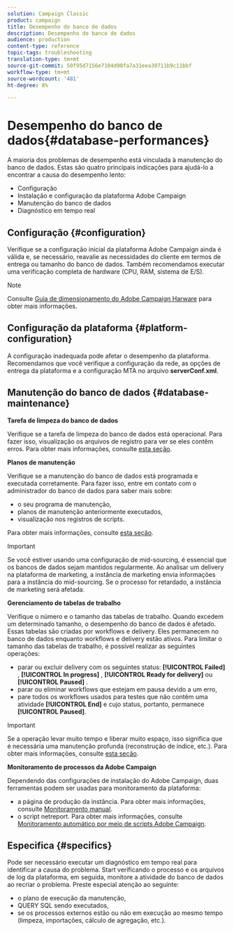 ```yaml
---
solution: Campaign Classic
product: campaign
title: Desempenho do banco de dados
description: Desempenho do banco de dados
audience: production
content-type: reference
topic-tags: troubleshooting
translation-type: tm+mt
source-git-commit: 50f95d7156e7104d90fa7a31eea30711b9c11bbf
workflow-type: tm+mt
source-wordcount: '481'
ht-degree: 8%

---
```



# Desempenho do banco de dados{#database-performances}

A maioria dos problemas de desempenho está vinculada à manutenção do banco de dados. Estas são quatro principais indicações para ajudá-lo a encontrar a causa do desempenho lento:

* Configuração
* Instalação e configuração da plataforma Adobe Campaign
* Manutenção do banco de dados
* Diagnóstico em tempo real

## Configuração {#configuration}

Verifique se a configuração inicial da plataforma Adobe Campaign ainda é válida e, se necessário, reavalie as necessidades do cliente em termos de entrega ou tamanho do banco de dados. Também recomendamos executar uma verificação completa de hardware (CPU, RAM, sistema de E/S).

>[!NOTE]
>
>Consulte [Guia de dimensionamento do Adobe Campaign Harware](https://helpx.adobe.com/br/campaign/kb/hardware-sizing-guide.html) para obter mais informações.

## Configuração da plataforma {#platform-configuration}

A configuração inadequada pode afetar o desempenho da plataforma. Recomendamos que você verifique a configuração da rede, as opções de entrega da plataforma e a configuração MTA no arquivo **serverConf.xml**.

## Manutenção do banco de dados {#database-maintenance}

**Tarefa de limpeza do banco de dados**

Verifique se a tarefa de limpeza do banco de dados está operacional. Para fazer isso, visualização os arquivos de registro para ver se eles contêm erros. Para obter mais informações, consulte [esta seção](../../production/using/database-cleanup-workflow.md).

**Planos de manutenção**

Verifique se a manutenção do banco de dados está programada e executada corretamente. Para fazer isso, entre em contato com o administrador do banco de dados para saber mais sobre:

* o seu programa de manutenção,
* planos de manutenção anteriormente executados,
* visualização nos registros de scripts.

Para obter mais informações, consulte [esta seção](../../production/using/recommendations.md).

>[!IMPORTANT]
>
>Se você estiver usando uma configuração de mid-sourcing, é essencial que os bancos de dados sejam mantidos regularmente. Ao analisar um delivery na plataforma de marketing, a instância de marketing envia informações para a instância do mid-sourcing. Se o processo for retardado, a instância de marketing será afetada.

**Gerenciamento de tabelas de trabalho**

Verifique o número e o tamanho das tabelas de trabalho. Quando excedem um determinado tamanho, o desempenho do banco de dados é afetado. Essas tabelas são criadas por workflows e delivery. Eles permanecem no banco de dados enquanto workflows e delivery estão ativos. Para limitar o tamanho das tabelas de trabalho, é possível realizar as seguintes operações:

* parar ou excluir delivery com os seguintes status: **[!UICONTROL Failed]** , **[!UICONTROL In progress]** , **[!UICONTROL Ready for delivery]** ou **[!UICONTROL Paused]** .
* parar ou eliminar workflows que estejam em pausa devido a um erro,
* pare todos os workflows usados para testes que não contêm uma atividade **[!UICONTROL End]** e cujo status, portanto, permanece **[!UICONTROL Paused]**.

>[!IMPORTANT]
>
>Se a operação levar muito tempo e liberar muito espaço, isso significa que é necessária uma manutenção profunda (reconstrução de índice, etc.). Para obter mais informações, consulte [esta seção](../../production/using/recommendations.md).

**Monitoramento de processos da Adobe Campaign**

Dependendo das configurações de instalação do Adobe Campaign, duas ferramentas podem ser usadas para monitoramento da plataforma:

* a página de produção da instância. Para obter mais informações, consulte [Monitoramento manual](../../production/using/monitoring-processes.md#manual-monitoring).
* o script netreport. Para obter mais informações, consulte [Monitoramento automático por meio de scripts Adobe Campaign](../../production/using/monitoring-processes.md#automatic-monitoring-via-adobe-campaign-scripts).

## Especifica {#specifics}

Pode ser necessário executar um diagnóstico em tempo real para identificar a causa do problema. Start verificando o processo e os arquivos de log da plataforma, em seguida, monitore a atividade do banco de dados ao recriar o problema. Preste especial atenção ao seguinte:

* o plano de execução da manutenção,
* QUERY SQL sendo executados,
* se os processos externos estão ou não em execução ao mesmo tempo (limpeza, importações, cálculo de agregação, etc.).

